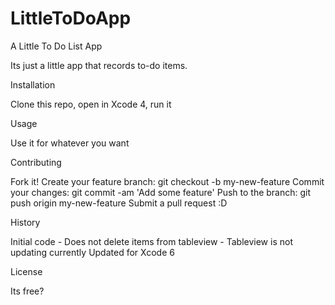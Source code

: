 # LittleToDoApp
A Little To Do List App


Its just a little app that records to-do items. 

Installation

Clone this repo, open in Xcode 4, run it

Usage

Use it for whatever you want

Contributing

Fork it!
Create your feature branch: git checkout -b my-new-feature
Commit your changes: git commit -am 'Add some feature'
Push to the branch: git push origin my-new-feature
Submit a pull request :D

History

Initial code - Does not delete items from tableview - Tableview is not updating currently 
Updated for Xcode 6


License

Its free?

